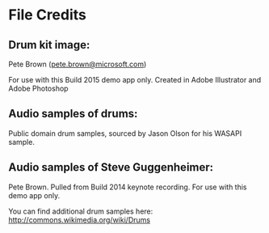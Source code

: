 # File Credits

## Drum kit image: 
Pete Brown (pete.brown@microsoft.com)

For use with this Build 2015 demo app only. Created in Adobe Illustrator and Adobe Photoshop

## Audio samples of drums:
Public domain drum samples, sourced by Jason Olson for his WASAPI sample.


## Audio samples of Steve Guggenheimer:
Pete Brown. Pulled from Build 2014 keynote recording. For use with this demo app only.

You can find additional drum samples here:
http://commons.wikimedia.org/wiki/Drums
